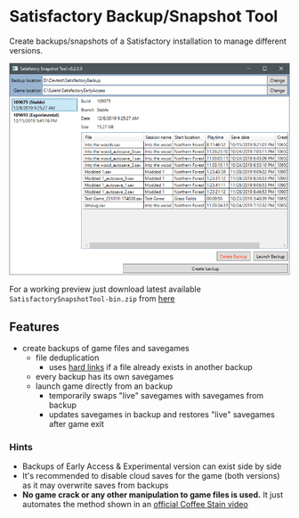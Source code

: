 # Satisfactory Backup/Snapshot Tool
Create backups/snapshots of a Satisfactory installation to manage different versions.

![App screenshot](Images/SatisfactorySnapshotScreen01.png?raw=true "Main screen")

For a working preview just download latest available `SatisfactorySnapshotTool-bin.zip` from [here](https://github.com/mibbio/SatisfactorySnapshotTool/releases)

## Features
* create backups of game files and savegames
	* file deduplication
		* uses [hard links](https://en.wikipedia.org/wiki/Hard_link) if a file already exists in another backup
	* every backup has its own savegames
	* launch game directly from an backup
		* temporarily swaps "live" savegames with savegames from backup
		* updates savegames in backup and restores "live" savegames after game exit

### Hints
* Backups of Early Access & Experimental version can exist side by side
* It's recommended to disable cloud saves for the game (both versions) as it may overwrite saves from backups
* **No game crack or any other manipulation to game files is used.** It just automates the method shown in an [official Coffee Stain video](https://youtu.be/Fsod_UF5eus?t=190)
